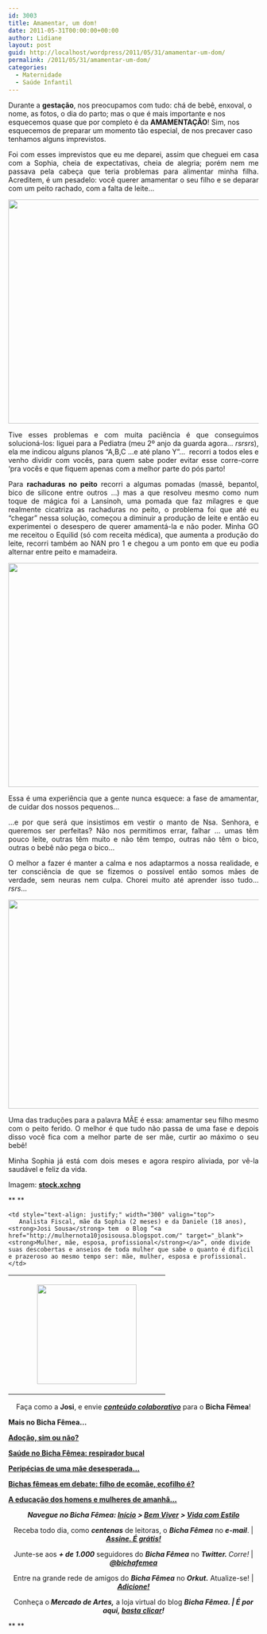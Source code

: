 ```yaml
---
id: 3003
title: Amamentar, um dom!
date: 2011-05-31T00:00:00+00:00
author: Lidiane
layout: post
guid: http://localhost/wordpress/2011/05/31/amamentar-um-dom/
permalink: /2011/05/31/amamentar-um-dom/
categories:
  - Maternidade
  - Saúde Infantil
---
```

Durante a **gestação**, nos preocupamos com tudo: chá de bebê, enxoval, o nome, as fotos, o dia do parto; mas o que é mais importante e nos esquecemos quase que por completo é da **AMAMENTAÇÃO**! Sim, nos esquecemos de preparar um momento tão especial, de nos precaver caso tenhamos alguns imprevistos.

<p style="text-align: justify;">
  Foi com esses imprevistos que eu me deparei, assim que cheguei em casa com a Sophia, cheia de expectativas, cheia de alegria; porém nem me passava pela cabeça que teria problemas para alimentar minha filha. Acreditem, é um pesadelo: você querer amamentar o seu filho e se deparar com um peito rachado, com a falta de leite&#8230;
</p>

<!--more-->

<p style="text-align: center;">
  <a href="http://www.trololodemulher.com.br/blog/wp-content/uploads/2011/05/amamentacao.jpg"><img class="alignnone size-full wp-image-6452" title="amamentação" src="http://www.trololodemulher.com.br/blog/wp-content/uploads/2011/05/amamentacao.jpg" alt="" width="600" height="450" /></a>
</p>

<p style="text-align: justify;">
  Tive esses problemas e com muita paciência é que conseguimos solucioná-los: liguei para a Pediatra (meu 2º anjo da guarda agora… <em>rsrsrs</em>), ela me indicou alguns planos “A,B,C &#8230;e até plano Y”…  recorri a todos eles e venho dividir com vocês, para quem sabe poder evitar esse corre-corre ‘pra vocês e que fiquem apenas com a melhor parte do pós parto!
</p>

<p style="text-align: justify;">
  Para <strong>rachaduras no peito</strong> recorri a algumas pomadas (massê, bepantol, bico de silicone entre outros &#8230;) mas a que resolveu mesmo como num toque de mágica foi a Lansinoh, uma pomada que faz milagres e que realmente cicatriza as rachaduras no peito, o problema foi que até eu “chegar” nessa solução, começou a diminuir a produção de leite e então eu experimentei o desespero de querer amamentá-la e não poder. Minha GO me receitou o Equilid (só com receita médica), que aumenta a produção do leite, recorri também ao NAN pro 1 e chegou a um ponto em que eu podia alternar entre peito e mamadeira.
</p>

<p style="text-align: center;">
  <a href="http://www.trololodemulher.com.br/blog/wp-content/uploads/2011/05/amamentacao1.jpg"><img class="alignnone size-full wp-image-6453" title="amamentação[1]" src="http://www.trololodemulher.com.br/blog/wp-content/uploads/2011/05/amamentacao1.jpg" alt="" width="600" height="450" /></a>
</p>

<p style="text-align: justify;">
  Essa é uma experiência que a gente nunca esquece: a fase de amamentar, de cuidar dos nossos pequenos…
</p>

<p style="text-align: justify;">
  …e por que será que insistimos em vestir o manto de Nsa. Senhora, e queremos ser perfeitas? Não nos permitimos errar, falhar &#8230; umas têm pouco leite, outras têm muito e não têm tempo, outras não têm o bico, outras o bebê não pega o bico…
</p>

<p style="text-align: justify;">
  O melhor a fazer é manter a calma e nos adaptarmos a nossa realidade, e ter consciência de que se fizemos o possível então somos mães de verdade, sem neuras nem culpa. Chorei muito até aprender isso tudo… <em>rsrs</em>&#8230;
</p>

<p style="text-align: center;">
  <a href="http://www.trololodemulher.com.br/blog/wp-content/uploads/2011/05/amamentacao2.jpg"><img class="alignnone size-full wp-image-6454" title="amamentação[2]" src="http://www.trololodemulher.com.br/blog/wp-content/uploads/2011/05/amamentacao2.jpg" alt="" width="600" height="420" /></a>
</p>

<p style="text-align: justify;">
  Uma das traduções para a palavra MÃE é essa: amamentar seu filho mesmo com o peito ferido. O melhor é que tudo não passa de uma fase e depois disso você fica com a melhor parte de ser mãe, curtir ao máximo o seu bebê!
</p>

<p style="text-align: justify;">
  Minha Sophia já está com dois meses e agora respiro aliviada, por vê-la saudável e feliz da vida.
</p>

<p style="text-align: justify;">
  Imagem: <strong><a href="http://www.sxc.hu/" target="_blank">stock.xchng</a></strong>
</p>

** **

<table border="0" cellspacing="0" cellpadding="0" width="600">
  <tr>
    <td width="300" valign="top">
      <p style="text-align: center;">
        <a href="http://www.trololodemulher.com.br/blog/wp-content/uploads/2011/05/Josineide200.jpg"><img class="alignnone size-full wp-image-6458" title="Josineide200" src="http://www.trololodemulher.com.br/blog/wp-content/uploads/2011/05/Josineide200.jpg" alt="" width="200" height="200" /></a>
      </p>
    </td>
    
    <td style="text-align: justify;" width="300" valign="top">
       Analista Fiscal, mãe da Sophia (2 meses) e da Daniele (18 anos), <strong>Josi Sousa</strong> tem  o Blog “<a href="http://mulhernota10josisousa.blogspot.com/" target="_blank"><strong>Mulher, mãe, esposa, profissional</strong></a>”, onde divide suas descobertas e anseios de toda mulher que sabe o quanto é dificil e prazeroso ao mesmo tempo ser: mãe, mulher, esposa e profissional.
    </td>
  </tr>
</table>

<p style="text-align: center;">
  Faça como a <strong>Josi</strong>, e envie <strong><em><a href="http://www.trololodemulher.com.br/para-voce/conteudo-colaborativo/">conteúdo colaborativo</a></em></strong> para o <strong>Bicha Fêmea</strong>!
</p>

<p style="text-align: left;">
  <strong>Mais no Bicha Fêmea…</strong>
</p>

<p style="text-align: left;">
  <strong><a href="http://www.trololodemulher.com.br/2011/03/03/adocao-sim-ou-nao/">Adoção, sim ou não?</a></strong>
</p>

**[Saúde no Bicha Fêmea: respirador bucal](http://www.trololodemulher.com.br/2010/08/18/saude-respirador-bucal/)**

**[Peripécias de uma mãe desesperada…](http://www.trololodemulher.com.br/2010/08/13/peripecias-de-uma-mae/)**

**[Bichas fêmeas em debate: filho de ecomãe, ecofilho é?](http://www.trololodemulher.com.br/2010/05/19/educacao-ecologica-criancas/)**

**[A educação dos homens e mulheres de amanhã…](http://www.trololodemulher.com.br/2009/12/02/educacao-domestica/)**

<p style="text-align: center;">
  <strong><em>Navegue no Bicha Fêmea: <a href="http://www.trololodemulher.com.br/">Início</a> > <a href="http://www.trololodemulher.com.br/bem-viver/">Bem Viver</a> > <a href="http://www.trololodemulher.com.br/category/estilo-de-vida/">Vida com Estilo</a> </em></strong>
</p>

<p style="text-align: center;">
  Receba todo dia, como <strong><em>centenas</em></strong> de leitoras, o <strong><em>Bicha Fêmea</em></strong> no <strong><em>e-mail</em></strong>. | <strong><em><a href="http://feedburner.google.com/fb/a/mailverify?uri=blogbichafemea&loc=pt_BR">Assine. É grátis!</a></em></strong>
</p>

<p style="text-align: center;">
  Junte-se aos <strong><em>+ de 1.000</em></strong> seguidores do <strong><em>Bicha Fêmea</em></strong> no <em><strong>Twitter. </strong>Corre!</em> | <strong><em><a href="http://twitter.com/bichafemea">@bichafemea</a></em></strong>
</p>

<p style="text-align: center;">
  Entre na grande rede de amigos do <strong><em>Bicha Fêmea</em></strong> no <strong><em>Orkut.</em></strong> Atualize-se! | <strong><em><a href="http://www.orkut.com.br/Main#Profile?uid=5161612886294499900">Adicione!</a></em></strong>
</p>

<p style="text-align: center;">
  Conheça o<strong><em> Mercado de Artes,</em></strong> a loja virtual do blog <strong><em>Bicha Fêmea. | É por aqui, </em></strong><a href="http://www.trololodemulher.com.br/loja/"><strong><em>basta clicar</em></strong></a><strong><em>!</em></strong>
</p>

** **